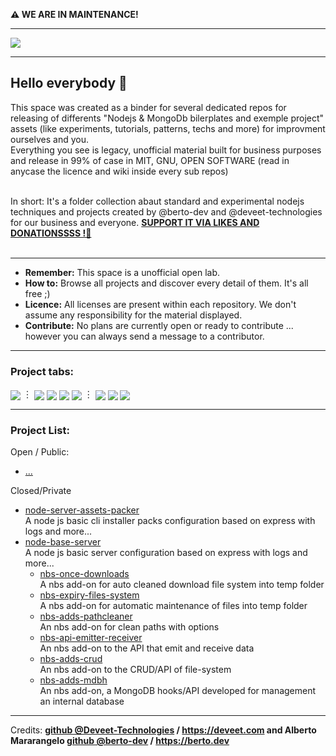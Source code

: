 <b>⚠️ WE ARE IN MAINTENANCE!</b>

---

<a href="https://github.com/sponsors/js-node-collection">
  <img src="https://raw.githubusercontent.com/js-collection/.github/main/banner.nodejscollection.webp">
</a>

---

## Hello everybody 🎉

This space was created as a binder for several dedicated repos for releasing of differents "Nodejs & MongoDb bilerplates and exemple project" assets (like experiments, tutorials, patterns, techs and more) for improvment ourselves and you.<br>
Everything you see is legacy, unofficial material built for business purposes and release in 99% of case in MIT, GNU, OPEN SOFTWARE (read in anycase the licence and wiki inside every sub repos)<br><br>

In short: It's a folder collection abaut standard and experimental nodejs techniques and projects created by @berto-dev and @deveet-technologies for our business and everyone. <b>[SUPPORT IT VIA LIKES AND DONATIONSSSS !🍻](https://github.com/sponsors/js-node-collection)</b><br><br>

---

- <b>Remember:</b> This space is a unofficial open lab.
- <b>How to:</b> Browse all projects and discover every detail of them. It's all free ;)
- <b>Licence:</b> All licenses are present within each repository. We don't assume any responsibility for the material displayed.
- <b>Contribute:</b> No plans are currently open or ready to contribute ... however you can always send a message to a contributor.

---

### Project tabs:

[<sub>![](https://img.shields.io/badge/ALL_REPOSITORIES-lavender.svg)</sub>](https://github.com/orgs/js-node-collection/repositories?q=&sort=name) ︙ [<sub>![](https://img.shields.io/badge/EXPERIMENTS-lavender.svg)</sub>](https://github.com/search?q=topic%3Aexperiments+org%3Ajs-node-collection&type=Repositories) [<sub>![](https://img.shields.io/badge/RESOURCES-lavender.svg)</sub>](https://github.com/search?q=topic%3Aresources+org%3Ajs-node-collection&type=Repositories) [<sub>![](https://img.shields.io/badge/TUTORIALS-lavender.svg)</sub>](https://github.com/search?q=topic%3Atutorial+org%3Ajs-node-collection&type=Repositories) [<sub>![](https://img.shields.io/badge/SCRIPTS-lavender.svg)</sub>](https://github.com/search?q=topic%3Ascript+org%3Ajs-node-collection&type=Repositories) ︙ [<sub>![](https://img.shields.io/badge/PAKER-lavender.svg)</sub>](https://github.com/search?q=topic%3Apaker+org%3Ajs-node-collection&type=Repositories) [<sub>![](https://img.shields.io/badge/NBS-lavender.svg)</sub>](https://github.com/search?q=topic%3ANBS+org%3Ajs-node-collection&type=Repositories) [<sub>![](https://img.shields.io/badge/NBS_TOOLS-lavender.svg)</sub>](https://github.com/search?q=topic%3ANBS-Tools+org%3Ajs-node-collection&type=Repositories) </b>

---

### Project List:

Open / Public:
  - [...]()

Closed/Private

  - [node-server-assets-packer](https://github.com/js-node-collection/node-server-asset-packer)<br>A node js basic cli installer packs configuration based on express with logs and more...<br>
  - [node-base-server](https://github.com/js-node-collection/node-base-server)<br>A node js basic server configuration based on express with logs and more...<br>
    - [nbs-once-downloads](https://github.com/js-node-collection/nbs-once-downloads)<br>A nbs add-on for auto cleaned download file system into temp folder<br>
    - [nbs-expiry-files-system](https://github.com/js-node-collection/nbs-expiry-files-system)<br>A nbs add-on for automatic maintenance of files into temp folder<br>
    - [nbs-adds-pathcleaner](https://github.com/js-node-collection/nbs-adds-pathcleaner)<br>An nbs add-on for clean paths with options<br>
    - [nbs-api-emitter-receiver](https://github.com/js-node-collection/nbs-api-emitter-receiver)<br>An nbs add-on to the API that emit and receive data<br>
    - [nbs-adds-crud](https://github.com/js-node-collection/nbs-adds-crud)<br>An nbs add-on to the CRUD/API of file-system<br>
    - [nbs-adds-mdbh](https://github.com/js-node-collection/nbs-adds-mdbh)<br>An nbs add-on, a MongoDB hooks/API developed for management an internal database<br>

---

<span>Credits: </span> <b><a href="https://github.com/berto-dev">github @Deveet-Technologies</a> / <a href="https://deveet.com">https://deveet.com</a> and Alberto Mararangelo <b><a href="https://github.com/berto-dev">github @berto-dev</a> / <a href="https://berto.dev">https://berto.dev</a></b>
